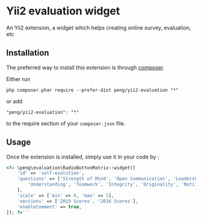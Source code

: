 Yii2 evaluation widget
======================
An Yii2 extension, a widget which helps creating online survey, evaluation, etc

Installation
------------

The preferred way to install this extension is through [composer](http://getcomposer.org/download/).

Either run

```
php composer.phar require --prefer-dist peng/yii2-evaluation "*"
```

or add

```
"peng/yii2-evaluation": "*"
```

to the require section of your `composer.json` file.


Usage
-----

Once the extension is installed, simply use it in your code by  :

```php
<?= \peng\evaluation\RadioButtonMatrix::widget([
	'id' => 'self-evalution',
	'questions' => ['Strength of Mind', 'Open Communication', 'Leadership',
		'Understanding', 'Teamwork', 'Integrity', 'Originality', 'Notification',
	],
	'scale' => ['min' => 0, 'max' => 5],
	'sections' => ['2015 Scores', '2016 Scores'],
	'enableComment' => true,
]); ?>```